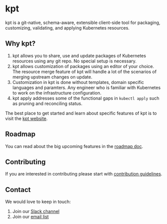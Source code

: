 # kpt

kpt is a git-native, schema-aware, extensible client-side tool for packaging, 
customizing, validating, and applying Kubernetes resources.

## Why kpt?

1. kpt allows you to share, use and update packages of Kubernetes resources
using any git repo.  No special setup is necessary.
2. kpt allows customization of packages using an editor of your choice. The 
resource merge feature of kpt will handle a lot of the scenarios of merging 
upstream changes on update.
3. Customization in kpt is done without templates, domain specific languages
and paramters. Any engineer who is familiar with Kubernetes to work on the 
infrastructure configuration.
4. kpt apply addresses some of the functional gaps in `kubectl apply` such as
pruning and reconciling status.

The best place to get started and learn about specific features of kpt is 
to visit the [kpt website](https://kpt.dev/).

## Roadmap

You can read about the big upcoming features in the 
[roadmap doc](/docs/ROADMAP.md).

## Contributing

If you are interested in contributing please start with 
[contribution guidelines](CONTRIBUTING.md).

## Contact

We would love to keep in touch:

1. Join our [Slack channel](https://kubernetes.slack.com/channels/kpt)
1. Join our [email list](https://groups.google.com/forum/?oldui=1#!forum/kpt-users)